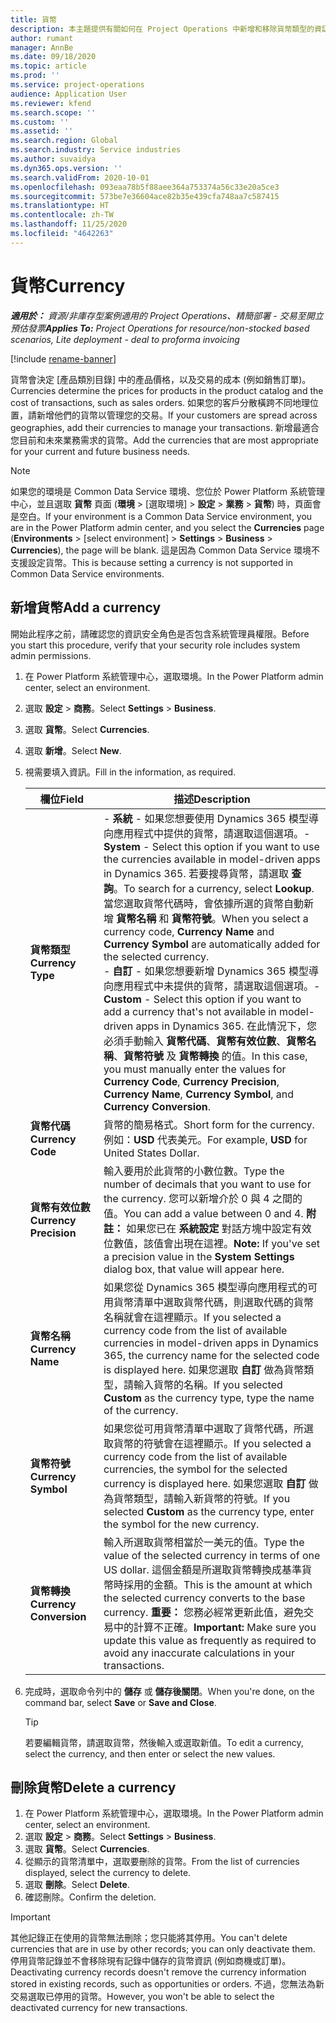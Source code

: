 ```yaml
---
title: 貨幣
description: 本主題提供有關如何在 Project Operations 中新增和移除貨幣類型的資訊。
author: rumant
manager: AnnBe
ms.date: 09/18/2020
ms.topic: article
ms.prod: ''
ms.service: project-operations
audience: Application User
ms.reviewer: kfend
ms.search.scope: ''
ms.custom: ''
ms.assetid: ''
ms.search.region: Global
ms.search.industry: Service industries
ms.author: suvaidya
ms.dyn365.ops.version: ''
ms.search.validFrom: 2020-10-01
ms.openlocfilehash: 093eaa78b5f88aee364a753374a56c33e20a5ce3
ms.sourcegitcommit: 573be7e36604ace82b35e439cfa748aa7c587415
ms.translationtype: HT
ms.contentlocale: zh-TW
ms.lasthandoff: 11/25/2020
ms.locfileid: "4642263"
---
```

# <a name="currency"></a><span data-ttu-id="06611-103">貨幣</span><span class="sxs-lookup"><span data-stu-id="06611-103">Currency</span></span>

<span data-ttu-id="06611-104">_**適用於：** 資源/非庫存型案例適用的 Project Operations、精簡部署 - 交易至開立預估發票_</span><span class="sxs-lookup"><span data-stu-id="06611-104">_**Applies To:** Project Operations for resource/non-stocked based scenarios, Lite deployment - deal to proforma invoicing_</span></span>

[!include [rename-banner](~/includes/cc-data-platform-banner.md)]

<span data-ttu-id="06611-105">貨幣會決定 [產品類別目錄] 中的產品價格，以及交易的成本 (例如銷售訂單)。</span><span class="sxs-lookup"><span data-stu-id="06611-105">Currencies determine the prices for products in the product catalog and the cost of transactions, such as sales orders.</span></span> <span data-ttu-id="06611-106">如果您的客戶分散橫跨不同地理位置，請新增他們的貨幣以管理您的交易。</span><span class="sxs-lookup"><span data-stu-id="06611-106">If your customers are spread across geographies, add their currencies to manage your transactions.</span></span> <span data-ttu-id="06611-107">新增最適合您目前和未來業務需求的貨幣。</span><span class="sxs-lookup"><span data-stu-id="06611-107">Add the currencies that are most appropriate for your current and future business needs.</span></span>  

> [!NOTE]
> <span data-ttu-id="06611-108">如果您的環境是 Common Data Service 環境、您位於 Power Platform 系統管理中心，並且選取 **貨幣** 頁面 (**環境** > [選取環境] > **設定** > **業務** > **貨幣**) 時，頁面會是空白。</span><span class="sxs-lookup"><span data-stu-id="06611-108">If your environment is a Common Data Service environment, you are in the Power Platform admin center, and you select the **Currencies** page (**Environments** > [select environment] > **Settings** > **Business** > **Currencies**), the page will be blank.</span></span> <span data-ttu-id="06611-109">這是因為 Common Data Service 環境不支援設定貨幣。</span><span class="sxs-lookup"><span data-stu-id="06611-109">This is because setting a currency is not supported in Common Data Service environments.</span></span>

## <a name="add-a-currency"></a><span data-ttu-id="06611-110">新增貨幣</span><span class="sxs-lookup"><span data-stu-id="06611-110">Add a currency</span></span>  
<span data-ttu-id="06611-111">開始此程序之前，請確認您的資訊安全角色是否包含系統管理員權限。</span><span class="sxs-lookup"><span data-stu-id="06611-111">Before you start this procedure, verify that your security role includes system admin permissions.</span></span> 

1. <span data-ttu-id="06611-112">在 Power Platform 系統管理中心，選取環境。</span><span class="sxs-lookup"><span data-stu-id="06611-112">In the Power Platform admin center, select an environment.</span></span> 
2. <span data-ttu-id="06611-113">選取 **設定** > **商務**。</span><span class="sxs-lookup"><span data-stu-id="06611-113">Select **Settings** > **Business**.</span></span>
3. <span data-ttu-id="06611-114">選取 **貨幣**。</span><span class="sxs-lookup"><span data-stu-id="06611-114">Select **Currencies**.</span></span>  
4. <span data-ttu-id="06611-115">選取 **新增**。</span><span class="sxs-lookup"><span data-stu-id="06611-115">Select **New**.</span></span>  
5. <span data-ttu-id="06611-116">視需要填入資訊。</span><span class="sxs-lookup"><span data-stu-id="06611-116">Fill in the information, as required.</span></span>  


   |          <span data-ttu-id="06611-117">欄位</span><span class="sxs-lookup"><span data-stu-id="06611-117">Field</span></span>          |                                                                                                                                                                                                                                                                                                                                                                            <span data-ttu-id="06611-118">描述</span><span class="sxs-lookup"><span data-stu-id="06611-118">Description</span></span>                                                                                                                                                                                                                                                                                                                                                                            |
   |-------------------------|-------------------------------------------------------------------------------------------------------------------------------------------------------------------------------------------------------------------------------------------------------------------------------------------------------------------------------------------------------------------------------------------------------------------------------------------------------------------------------------------------------------------------------------------------------------------------------------------------------------------------------------------------------------------------------------------------------------------------------------------------------------------|
   |    <span data-ttu-id="06611-119">**貨幣類型**</span><span class="sxs-lookup"><span data-stu-id="06611-119">**Currency Type**</span></span>    | <span data-ttu-id="06611-120">- **系統** - 如果您想要使用 Dynamics 365 模型導向應用程式中提供的貨幣，請選取這個選項。</span><span class="sxs-lookup"><span data-stu-id="06611-120">- **System** - Select this option if you want to use the currencies available in model-driven apps in Dynamics 365.</span></span> <span data-ttu-id="06611-121">若要搜尋貨幣，請選取 **查詢**。</span><span class="sxs-lookup"><span data-stu-id="06611-121">To search for a currency,  select **Lookup**.</span></span> <span data-ttu-id="06611-122">當您選取貨幣代碼時，會依據所選的貨幣自動新增 **貨幣名稱** 和 **貨幣符號**。</span><span class="sxs-lookup"><span data-stu-id="06611-122">When you select a currency code, **Currency Name** and **Currency Symbol** are automatically added for the selected currency.</span></span><br /><span data-ttu-id="06611-123">- **自訂** - 如果您想要新增 Dynamics 365 模型導向應用程式中未提供的貨幣，請選取這個選項。</span><span class="sxs-lookup"><span data-stu-id="06611-123">- **Custom** - Select this option if you want to add a currency that's not available in model-driven apps in Dynamics 365.</span></span> <span data-ttu-id="06611-124">在此情況下，您必須手動輸入 **貨幣代碼**、**貨幣有效位數**、**貨幣名稱**、**貨幣符號** 及 **貨幣轉換** 的值。</span><span class="sxs-lookup"><span data-stu-id="06611-124">In this case, you must manually enter the values for **Currency Code**, **Currency Precision**, **Currency Name**, **Currency Symbol**, and **Currency Conversion**.</span></span> |
   |    <span data-ttu-id="06611-125">**貨幣代碼**</span><span class="sxs-lookup"><span data-stu-id="06611-125">**Currency Code**</span></span>    |                                                                                                                                                                                                                                                                                                                                            <span data-ttu-id="06611-126">貨幣的簡易格式。</span><span class="sxs-lookup"><span data-stu-id="06611-126">Short form for the currency.</span></span> <span data-ttu-id="06611-127">例如：**USD** 代表美元。</span><span class="sxs-lookup"><span data-stu-id="06611-127">For example, **USD** for United States Dollar.</span></span>                                                                                                                                                                                                                                                                                                                                            |
   | <span data-ttu-id="06611-128">**貨幣有效位數**</span><span class="sxs-lookup"><span data-stu-id="06611-128">**Currency Precision**</span></span>  |                                                                                                                                                                                  <span data-ttu-id="06611-129">輸入要用於此貨幣的小數位數。</span><span class="sxs-lookup"><span data-stu-id="06611-129">Type the number of decimals that you want to use for the currency.</span></span>  <span data-ttu-id="06611-130">您可以新增介於 0 與 4 之間的值。</span><span class="sxs-lookup"><span data-stu-id="06611-130">You can add a value between 0 and 4.</span></span> <span data-ttu-id="06611-131">**附註：** 如果您已在 **系統設定** 對話方塊中設定有效位數值，該值會出現在這裡。</span><span class="sxs-lookup"><span data-stu-id="06611-131">**Note:**  If you've set a precision value in the **System Settings** dialog box, that value will appear here.</span></span>                                                                                                                                                                                  |
   |    <span data-ttu-id="06611-132">**貨幣名稱**</span><span class="sxs-lookup"><span data-stu-id="06611-132">**Currency Name**</span></span>    |                                                                                                                                                                                                                                         <span data-ttu-id="06611-133">如果您從 Dynamics 365 模型導向應用程式的可用貨幣清單中選取貨幣代碼，則選取代碼的貨幣名稱就會在這裡顯示。</span><span class="sxs-lookup"><span data-stu-id="06611-133">If you selected a currency code from the list of available currencies in model-driven apps in Dynamics 365, the currency name for the selected code is displayed here.</span></span> <span data-ttu-id="06611-134">如果您選取 **自訂** 做為貨幣類型，請輸入貨幣的名稱。</span><span class="sxs-lookup"><span data-stu-id="06611-134">If you selected **Custom** as the currency type, type the name of the currency.</span></span>                                                                                                                                                                                                                                          |
   |   <span data-ttu-id="06611-135">**貨幣符號**</span><span class="sxs-lookup"><span data-stu-id="06611-135">**Currency Symbol**</span></span>   |                                                                                                                                                                                                                                                                      <span data-ttu-id="06611-136">如果您從可用貨幣清單中選取了貨幣代碼，所選取貨幣的符號會在這裡顯示。</span><span class="sxs-lookup"><span data-stu-id="06611-136">If you selected a currency code from the list of available currencies, the symbol for the selected currency is displayed here.</span></span> <span data-ttu-id="06611-137">如果您選取 **自訂** 做為貨幣類型，請輸入新貨幣的符號。</span><span class="sxs-lookup"><span data-stu-id="06611-137">If you selected **Custom** as the currency type, enter the symbol for the new currency.</span></span>                                                                                                                                                                                                                                                                       |
   | <span data-ttu-id="06611-138">**貨幣轉換**</span><span class="sxs-lookup"><span data-stu-id="06611-138">**Currency Conversion**</span></span> |                                                                                                                                                                                                                                     <span data-ttu-id="06611-139">輸入所選取貨幣相當於一美元的值。</span><span class="sxs-lookup"><span data-stu-id="06611-139">Type the value of the selected currency in terms of one US dollar.</span></span> <span data-ttu-id="06611-140">這個金額是所選取貨幣轉換成基準貨幣時採用的金額。</span><span class="sxs-lookup"><span data-stu-id="06611-140">This is the amount at which the selected currency converts to the base currency.</span></span> <span data-ttu-id="06611-141">**重要：** 您務必經常更新此值，避免交易中的計算不正確。</span><span class="sxs-lookup"><span data-stu-id="06611-141">**Important:**  Make sure you update this value as frequently as required to avoid any inaccurate calculations in your transactions.</span></span>                                                                                                                                                                                                                                      |


6. <span data-ttu-id="06611-142">完成時，選取命令列中的 **儲存** 或 **儲存後關閉**。</span><span class="sxs-lookup"><span data-stu-id="06611-142">When you're done, on the command bar, select **Save** or **Save and Close**.</span></span>  

   > [!TIP]
   >  <span data-ttu-id="06611-143">若要編輯貨幣，請選取貨幣，然後輸入或選取新值。</span><span class="sxs-lookup"><span data-stu-id="06611-143">To edit a currency, select the currency, and then enter or select the new values.</span></span>  

## <a name="delete-a-currency"></a><span data-ttu-id="06611-144">刪除貨幣</span><span class="sxs-lookup"><span data-stu-id="06611-144">Delete a currency</span></span>  

1. <span data-ttu-id="06611-145">在 Power Platform 系統管理中心，選取環境。</span><span class="sxs-lookup"><span data-stu-id="06611-145">In the Power Platform admin center, select an environment.</span></span> 
2. <span data-ttu-id="06611-146">選取 **設定** > **商務**。</span><span class="sxs-lookup"><span data-stu-id="06611-146">Select **Settings** > **Business**.</span></span>
3. <span data-ttu-id="06611-147">選取 **貨幣**。</span><span class="sxs-lookup"><span data-stu-id="06611-147">Select **Currencies**.</span></span>  
4. <span data-ttu-id="06611-148">從顯示的貨幣清單中，選取要刪除的貨幣。</span><span class="sxs-lookup"><span data-stu-id="06611-148">From the list of currencies displayed, select the currency to delete.</span></span>  
5. <span data-ttu-id="06611-149">選取 **刪除**。</span><span class="sxs-lookup"><span data-stu-id="06611-149">Select **Delete**.</span></span>  
6. <span data-ttu-id="06611-150">確認刪除。</span><span class="sxs-lookup"><span data-stu-id="06611-150">Confirm the deletion.</span></span>  

> [!IMPORTANT]
>  <span data-ttu-id="06611-151">其他記錄正在使用的貨幣無法刪除；您只能將其停用。</span><span class="sxs-lookup"><span data-stu-id="06611-151">You can't delete currencies that are in use by other records; you can only deactivate them.</span></span> <span data-ttu-id="06611-152">停用貨幣記錄並不會移除現有記錄中儲存的貨幣資訊 (例如商機或訂單)。</span><span class="sxs-lookup"><span data-stu-id="06611-152">Deactivating currency records doesn't remove the currency information stored in existing records, such as opportunities or orders.</span></span> <span data-ttu-id="06611-153">不過，您無法為新交易選取已停用的貨幣。</span><span class="sxs-lookup"><span data-stu-id="06611-153">However, you won't be able to select the deactivated currency for new transactions.</span></span>  
